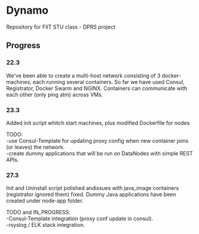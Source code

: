 # Dynamo
Repository for FIIT STU class - DPRS project

## Progress
### 22.3
We've been able to create a multi-host network consisting of 3 docker-machines, each running several containers. So far we have used Consul, Registrator, Docker Swarm and NGINX.
Containers can communicate with each other (only ping atm) across VMs. 

### 23.3
Added init script whitch start machines, plus modified Dockerfile for nodes

TODO:  
-use Consul-Template for updating proxy config when new container joins (or leaves) the network.  
-create dummy applications that will be run on DataNodes with simple REST APIs.  

### 27.3
Init and Uninstall script polished andissues with java_image containers (registrator ignored them) fixed.
Dummy Java applications have been created under node-app folder. 

TODO and IN_PROGRESS:  
-Consul-Template integration (proxy conf update in consul).  
-rsyslog / ELK stack integration.  

